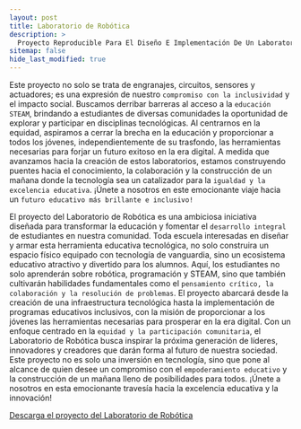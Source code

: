 ```yaml
---
layout: post
title: Laboratorio de Robótica
description: >
  Proyecto Reproducible Para El Diseño E Implementación De Un Laboratorio De Robótica Para Las Escolaridades de Secundaria y Nivel Medio Superior.
sitemap: false
hide_last_modified: true
---
```


Este proyecto no solo se trata de engranajes, circuitos, sensores y actuadores; es una expresión de nuestro `compromiso con la inclusividad` y el impacto social. Buscamos derribar barreras al acceso a la `educación STEAM`, brindando a estudiantes de diversas comunidades la oportunidad de explorar y participar en disciplinas tecnológicas. Al centrarnos en la equidad, aspiramos a cerrar la brecha en la educación y proporcionar a todos los jóvenes, independientemente de su trasfondo, las herramientas necesarias para forjar un futuro exitoso en la era digital. A medida que avanzamos hacia la creación de estos laboratorios, estamos construyendo puentes hacia el conocimiento, la colaboración y la construcción de un mañana donde la tecnología sea un catalizador para la `igualdad y la excelencia educativa`. ¡Únete a nosotros en este emocionante viaje hacia un `futuro educativo más brillante e inclusivo!`

El proyecto del Laboratorio de Robótica es una ambiciosa iniciativa diseñada para transformar la educación y fomentar el `desarrollo integral` de estudiantes en nuestra comunidad. Toda escuela interesadas en diseñar y armar esta herramienta educativa tecnológica, no solo construira un espacio físico equipado con tecnología de vanguardia, sino un ecosistema educativo atractivo y divertido para los alumnos. Aquí, los estudiantes no solo aprenderán sobre robótica, programación y STEAM, sino que también cultivarán habilidades fundamentales como el `pensamiento crítico, la colaboración y la resolución de problemas`. El proyecto abarcará desde la creación de una infraestructura tecnológica hasta la implementación de programas educativos inclusivos, con la misión de proporcionar a los jóvenes las herramientas necesarias para prosperar en la era digital. Con un enfoque centrado en la `equidad y la participación comunitaria`, el Laboratorio de Robótica busca inspirar la próxima generación de líderes, innovadores y creadores que darán forma al futuro de nuestra sociedad. Este proyecto no es solo una inversión en tecnología, sino que pone al alcance de quien desee un compromiso con el `empoderamiento educativo` y la construcción de un mañana lleno de posibilidades para todos. ¡Únete a nosotros en esta emocionante travesía hacia la excelencia educativa y la innovación!

[Descarga el proyecto del Laboratorio de Robótica](https://www.dropbox.com/scl/fo/wn9473249la4a5jjt1jmq/h?rlkey=rcc1k8mhaxpuxth0376j4mm0n&dl=0)

<object data="../projectLR.pdf" width="100%" height="600" type='application/pdf'></object>
